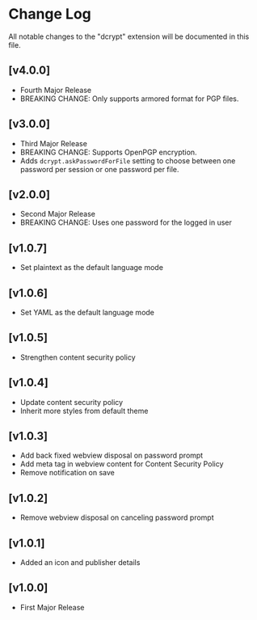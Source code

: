 # Change Log

All notable changes to the "dcrypt" extension will be documented in this file.

## [v4.0.0]

- Fourth Major Release
- BREAKING CHANGE: Only supports armored format for PGP files.

## [v3.0.0]

- Third Major Release
- BREAKING CHANGE: Supports OpenPGP encryption.
- Adds `dcrypt.askPasswordForFile` setting to choose between one password per session or one password per file.

## [v2.0.0]

- Second Major Release
- BREAKING CHANGE: Uses one password for the logged in user

## [v1.0.7]

- Set plaintext as the default language mode

## [v1.0.6]

- Set YAML as the default language mode

## [v1.0.5]

- Strengthen content security policy

## [v1.0.4]

- Update content security policy
- Inherit more styles from default theme

## [v1.0.3]

- Add back fixed webview disposal on password prompt
- Add meta tag in webview content for Content Security Policy
- Remove notification on save

## [v1.0.2]

- Remove webview disposal on canceling password prompt

## [v1.0.1]

- Added an icon and publisher details

## [v1.0.0]

- First Major Release
